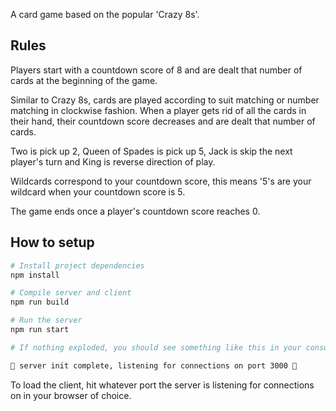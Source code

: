 A card game based on the popular 'Crazy 8s'.

## Rules

Players start with a countdown score of 8 and are dealt that number of cards at the beginning of the game.

Similar to Crazy 8s, cards are played according to suit matching or number matching in clockwise fashion. When a player gets rid of all the cards in their hand, their countdown score decreases and are dealt that number of cards.

Two is pick up 2, Queen of Spades is pick up 5, Jack is skip the next player's turn and King is reverse direction of play.

Wildcards correspond to your countdown score, this means '5's are your wildcard when your countdown score is 5.

The game ends once a player's countdown score reaches 0.

## How to setup

```bash
# Install project dependencies
npm install

# Compile server and client
npm run build

# Run the server
npm run start

# If nothing exploded, you should see something like this in your console:

🕺 server init complete, listening for connections on port 3000 🕺
```

To load the client, hit whatever port the server is listening for connections on in your browser of choice.
